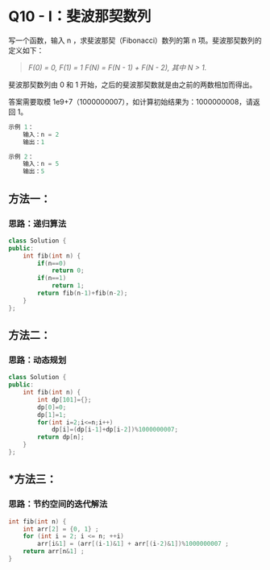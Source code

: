 # Q10 - I：斐波那契数列

写一个函数，输入 n ，求斐波那契（Fibonacci）数列的第 n 项。斐波那契数列的定义如下：

> *F(0) = 0,   F(1) = 1
> F(N) = F(N - 1) + F(N - 2), 其中 N > 1.*

斐波那契数列由 0 和 1 开始，之后的斐波那契数就是由之前的两数相加而得出。

答案需要取模 1e9+7（1000000007），如计算初始结果为：1000000008，请返回 1。

```cpp
示例 1：
    输入：n = 2
    输出：1

示例 2：
    输入：n = 5
    输出：5
```



## 方法一：

### 	思路：递归算法

```cpp
class Solution {
public:
    int fib(int n) {
        if(n==0)
            return 0;
        if(n==1)
            return 1;
        return fib(n-1)+fib(n-2);
    }
};
```



## 方法二：

### 	思路：动态规划

```cpp
class Solution {
public:
    int fib(int n) {
        int dp[101]={};
        dp[0]=0;
        dp[1]=1;
        for(int i=2;i<=n;i++)
            dp[i]=(dp[i-1]+dp[i-2])%1000000007;
        return dp[n];
    }
};
```



## *方法三：

### 	思路：节约空间的迭代解法

```cpp
int fib(int n) {
    int arr[2] = {0, 1} ;
    for (int i = 2; i <= n; ++i)
        arr[i&1] = (arr[(i-1)&1] + arr[(i-2)&1])%1000000007 ;
    return arr[n&1] ;
}
```



